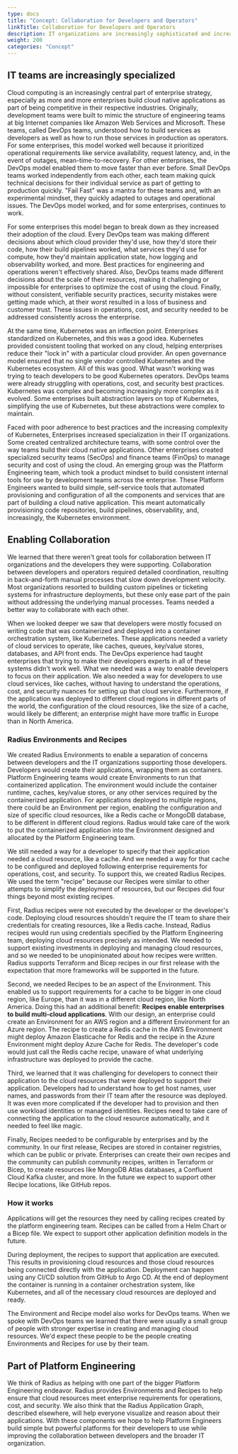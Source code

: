 ```yaml
---
type: docs
title: "Concept: Collaboration for Developers and Operators"
linkTitle: Collaboration for Developers and Operators
description: IT organizations are increasingly sophisticated and increasingly specialized. Radius was designed to enable collaboration between developers and the operations teams, cloud center of excellence teams, FinOps teams, and platform engineering teams that support these developers. 
weight: 200
categories: "Concept"
---
```


## IT teams are increasingly specialized

Cloud computing is an increasingly central part of enterprise strategy, especially as more and more enterprises build cloud native applications as part of being competitive in their respective industries. Originally, development teams were built to mimic the structure of engineering teams at big Internet companies like Amazon Web Services and Microsoft. These teams, called DevOps teams, understood how to build services as developers as well as how to run those services in production as operators. For some enterprises, this model worked well because it prioritized operational requirements like service availability, request latency, and, in the event of outages, mean-time-to-recovery. For other enterprises, the DevOps model enabled them to move faster than ever before. Small DevOps teams worked independently from each other, each team making quick technical decisions for their individual service as part of getting to production quickly. "Fail Fast" was a mantra for these teams and, with an experimental mindset, they quickly adapted to outages and operational issues. The DevOps model worked, and for some enterprises, continues to work.

For some enterprises this model began to break down as they increased their adoption of the cloud. Every DevOps team was making different decisions about which cloud provider they'd use, how they'd store their code, how their build pipelines worked, what services they'd use for compute, how they'd maintain application state, how logging and observability worked, and more. Best practices for engineering and operations weren't effectively shared. Also, DevOps teams made different decisions about the scale of their resources, making it challenging or impossible for enterprises to optimize the cost of using the cloud. Finally, without consistent, verifiable security practices, security mistakes were getting made which, at their worst resulted in a loss of business and customer trust. These issues in operations, cost, and security needed to be addressed consistently across the enterprise.

At the same time, Kubernetes was an inflection point. Enterprises standardized on Kubernetes, and this was a good idea. Kubernetes provided consistent tooling that worked on any cloud, helping enterprises reduce their "lock in" with a particular cloud provider. An open governance model ensured that no single vendor controlled Kubernetes and the Kubernetes ecosystem. All of this was good. What wasn't working was trying to teach developers to be good Kubernetes operators. DevOps teams were already struggling with operations, cost, and security best practices. Kubernetes was complex and becoming increasingly more complex as it evolved. Some enterprises built abstraction layers on top of Kubernetes, simplifying the use of Kubernetes, but these abstractions were complex to maintain.

Faced with poor adherence to best practices and the increasing complexity of Kubernetes, Enterprises increased specialization in their IT organizations. Some created centralized architecture teams, with some control over the way teams build their cloud native applications. Other enterprises created specialized security teams (SecOps) and finance teams (FinOps) to manage security and cost of using the cloud. An emerging group was the Platform Engineering team, which took a product mindset to build consistent internal tools for use by development teams across the enterprise. These Platform Engineers wanted to build simple, self-service tools that automated provisioning and configuration of all the components and services that are part of building a cloud native application. This meant automatically provisioning code repositories, build pipelines, observability, and, increasingly, the Kubernetes environment.

## Enabling Collaboration

We learned that there weren't great tools for collaboration between IT organizations and the developers they were supporting. Collaboration between developers and operators required detailed coordination, resulting in back-and-forth manual processes that slow down development velocity. Most organizations resorted to building custom pipelines or ticketing systems for infrastructure deployments, but these only ease part of the pain without addressing the underlying manual processes. Teams needed a better way to collaborate with each other.

When we looked deeper we saw that developers were mostly focused on writing code that was containerized and deployed into a container orchestration system, like Kubernetes. These applications needed a variety of cloud services to operate, like caches, queues, key/value stores, databases, and API front ends. The DevOps experience had taught enterprises that trying to make their developers experts in all of these systems didn't work well. What we needed was a way to enable developers to focus on their application. We also needed a way for developers to use cloud services, like caches, without having to understand the operations, cost, and security nuances for setting up that cloud service. Furthermore, if the application was deployed to different cloud regions in different parts of the world, the configuration of the cloud resources, like the size of a cache, would likely be different; an enterprise might have more traffic in Europe than in North America. 

### Radius Environments and Recipes

We created Radius Environments to enable a separation of concerns between developers and the IT organizations supporting those developers. Developers would create their applications, wrapping them as containers. Platform Engineering teams would create Environments to run that containerized application. The environment would include the container runtime, caches, key/value stores, or any other services required by the containerized application. For applications deployed to multiple regions, there could be an Environment per region, enabling the configuration and size of specific cloud resources, like a Redis cache or MongoDB database, to be different in different cloud regions. Radius would take care of the work to put the containerized application into the Environment designed and allocated by the Platform Engineering team.

We still needed a way for a developer to specify that their application needed a cloud resource, like a cache. And we needed a way for that cache to be configured and deployed following enterprise requirements for operations, cost, and security. To support this, we created Radius Recipes. We used the term "recipe" because our Recipes were similar to other attempts to simplify the deployment of resources, but our Recipes did four things beyond most existing recipes.

First, Radius recipes were not executed by the developer or the developer's code. Deploying cloud resources shouldn't require the IT team to share their credentials for creating resources, like a Redis cache. Instead, Radius recipes would run using credentials specified by the Platform Engineering team, deploying cloud resources precisely as intended. We needed to support existing investments in deploying and managing cloud resources, and so we needed to be unopinionated about how recipes were written. Radius supports Terraform and Bicep recipes in our first release with the expectation that more frameworks will be supported in the future.

Second, we needed Recipes to be an aspect of the Environment. This enabled us to support requirements for a cache to be bigger in one cloud region, like Europe, than it was in a different cloud region, like North America. Doing this had an additional benefit: **Recipes enable enterprises to build multi-cloud applications**. With our design, an enterprise could create an Environment for an AWS region and a different Environment for an Azure region. The recipe to create a Redis cache in the AWS Environment might deploy Amazon Elasticache for Redis and the recipe in the Azure Environment might deploy Azure Cache for Redis. The developer's code would just call the Redis cache recipe, unaware of what underlying infrastructure was deployed to provide the cache.

Third, we learned that it was challenging for developers to connect their application to the cloud resources that were deployed to support their application. Developers had to understand how to get host names, user names, and passwords from their IT team after the resource was deployed. It was even more complicated if the developer had to provision and then use workload identities or managed identities. Recipes need to take care of connecting the application to the cloud resource automatically, and it needed to feel like magic.

Finally, Recipes needed to be configurable by enterprises and by the community. In our first release, Recipes are stored in container registries, which can be public or private. Enterprises can create their own recipes and the community can publish community recipes, written in Terraform or Bicep, to create resources like MongoDB Atlas databases, a Confluent Cloud Kafka cluster, and more. In the future we expect to support other Recipe locations, like GitHub repos.

### How it works

Applications will get the resources they need by calling recipes created by the platform engineering team. Recipes can be called from a Helm Chart or a Bicep file. We expect to support other application definition models in the future. 

During deployment, the recipes to support that application are executed. This results in provisioning cloud resources and those cloud resources being connected directly with the application. Deployment can happen using any CI/CD solution from GitHub to Argo CD. At the end of deployment the container is running in a container orchestration system, like Kubernetes, and all of the necessary cloud resources are deployed and ready. 

The Environment and Recipe model also works for DevOps teams. When we spoke with DevOps teams we learned that there were usually a small group of people with stronger expertise in creating and managing cloud resources. We'd expect these people to be the people creating Environments and Recipes for use by their team. 

## Part of Platform Engineering

We think of Radius as helping with one part of the bigger Platform Engineering endeavor. Radius provides Environments and Recipes to help ensure that cloud resources meet enterprise requirements for operations, cost, and security. We also think that the Radius Application Graph, described elsewhere, will help everyone visualize and reason about their applications. With these components we hope to help Platform Engineers build simple but powerful platforms for their developers to use while improving the collaboration between developers and the broader IT organization.